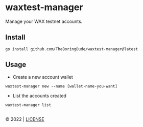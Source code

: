 # waxtest-manager

Manage your WAX testnet accounts.

## Install

```
go install github.com/TheBoringDude/waxtest-manager@latest
```

## Usage

- Create a new account wallet

```
waxtest-manager new --name [wallet-name-you-want]
```

- List the accounts created

```
waxtest-manager list
```

##

&copy; 2022 | [LICENSE](./LICENSE)
